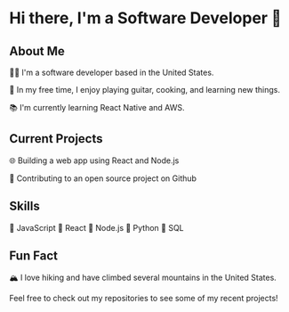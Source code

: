 # Hi there, I'm a Software Developer 👋

## About Me

👨‍💻 I'm a software developer based in the United States.

🎸 In my free time, I enjoy playing guitar, cooking, and learning new things.

📚 I'm currently learning React Native and AWS.

## Current Projects

🌐 Building a web app using React and Node.js

🚀 Contributing to an open source project on Github

## Skills

🔧 JavaScript
🔧 React
🔧 Node.js
🔧 Python
🔧 SQL

## Fun Fact

🏔️ I love hiking and have climbed several mountains in the United States.

Feel free to check out my repositories to see some of my recent projects!
